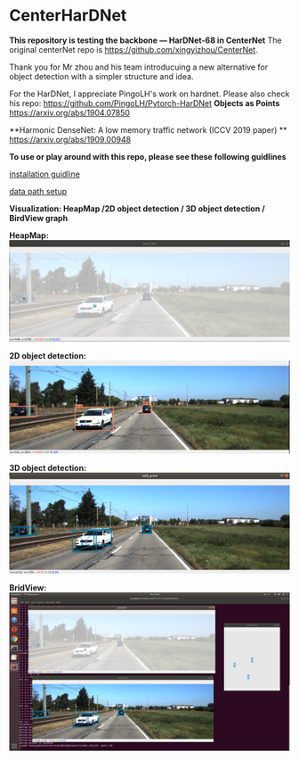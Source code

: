 # CenterHarDNet

**This repository is testing the backbone — HarDNet-68 in CenterNet**
The original centerNet repo is https://github.com/xingyizhou/CenterNet.

Thank you for Mr zhou and his team introducuing a new alternative for object detection with a simpler structure and idea.

For the HarDNet, I appreciate PingoLH's work on hardnet. Please also check his repo: https://github.com/PingoLH/Pytorch-HarDNet
**Objects as Points**
https://arxiv.org/abs/1904.07850

**Harmonic DenseNet: A low memory traffic network (ICCV 2019 paper)
**
https://arxiv.org/abs/1909.00948


**To use or play around with this repo, please see these following guidlines**

[installation guidline](https://github.com/yktangac/CenterHarDNet/blob/main/installation/intallation.md)

[data path setup](https://github.com/yktangac/CenterHarDNet/blob/main/installation/DATASET.md)

**Visualization: HeapMap /2D object detection / 3D object detection / BirdView graph**


**HeapMap:**
<img src="result-visualization/heat_map.png">


**2D object detection:**
<img src="result-visualization/2dbbox.png">

**3D object detection:**
<img src="result-visualization/3dbbox.png">

**BridView:**
<img src="result-visualization/demo.png">

